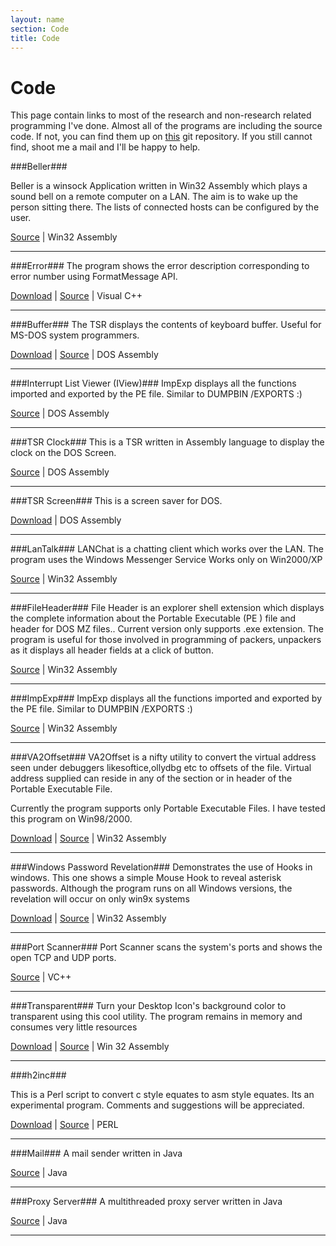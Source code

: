 ```yaml
---
layout: name
section: Code
title: Code
---
```



Code
====
This page  contain links to most of the research and non-research
related programming I've done. Almost all of the programs are including the source code. If not, you can find them up on [this](https://github.com/madhur/CollegeCode) git repository. If you still cannot find, shoot me a mail and I'll be happy to help.


###Beller###

Beller is a winsock Application written in Win32 Assembly which plays a sound bell on a remote computer on a LAN. 
The aim is to wake up the person sitting there. 
The lists of connected hosts can be configured by the user. 

[Source](https://github.com/madhur/CollegeCode/tree/master/winsock/bell) | Win32 Assembly

***

###Error###
The program shows the error description corresponding to error number using FormatMessage API. 

[Download](/files/files/error10.zip) | [Source](https://github.com/madhur/CollegeCode/tree/master/win32vc++/error) | Visual C++

***

###Buffer###
The TSR displays the contents of keyboard buffer. Useful for MS-DOS system programmers. 

[Download](/files/files/buffer10.zip) | [Source](https://github.com/madhur/CollegeCode/blob/master/Assembly/ass/BUFFER.ASM) | DOS Assembly

***

###Interrupt List Viewer (IView)###
ImpExp displays all the functions imported and exported by the PE file. 
Similar to DUMPBIN /EXPORTS :) 

[Source](https://github.com/madhur/CollegeCode/blob/master/Assembly/ass/IVIEW2.ASM) | DOS Assembly

***

###TSR Clock###
This is a TSR written in Assembly language to display the clock on the DOS Screen. 

[Source](https://github.com/madhur/CollegeCode/blob/master/Assembly/ass/SCREEN.ASM) | DOS Assembly

***

###TSR Screen###
This is a screen saver for DOS. 

[Download](/files/files/screen10.zip) | DOS Assembly

***

###LanTalk###
LANChat is a chatting client which works over the LAN. 
The program uses the Windows Messenger Service 
Works only on Win2000/XP 

[Source](https://github.com/madhur/CollegeCode/tree/master/winsock/netsend) | Win32 Assembly

***

###FileHeader###
File Header is an explorer shell extension which displays the complete information about the Portable Executable (PE ) file and header for DOS MZ files.. Current version only supports .exe extension. The program is useful for those involved in programming of packers, unpackers as it displays all header fields at a click of button.

[Source](hhttps://github.com/madhur/CollegeCode/tree/master/WIN32ASM/header) | Win32 Assembly

***

###ImpExp###
ImpExp displays all the functions imported and exported by the PE file. 
Similar to DUMPBIN /EXPORTS :) 

[Source](https://github.com/madhur/CollegeCode/tree/master/WIN32ASM/impexp) | Win32 Assembly

***

###VA2Offset###
VA2Offset is a nifty utility to convert the virtual address seen under debuggers likesoftice,ollydbg etc to offsets of the file. Virtual address supplied can reside in any of the section or in header of the Portable Executable File. 

Currently the program supports only Portable Executable Files. 
I have tested this program on Win98/2000. 

[Download](/files/files/vaoffset10.zip) | [Source](https://github.com/madhur/CollegeCode/tree/master/WIN32ASM/vaoffset) | Win32 Assembly

***

###Windows Password Revelation###
Demonstrates the use of Hooks in windows. This one shows a simple Mouse Hook to reveal asterisk passwords. 
Although the program runs on all Windows versions, the revelation will occur on only win9x systems 

[Download](/files/files/plite10.zip) | [Source](https://github.com/madhur/CollegeCode/tree/master/WIN32ASM/plite) | Win32 Assembly

***

###Port Scanner###
Port Scanner scans the system's ports and shows the open TCP and UDP ports. 

[Source](https://github.com/madhur/CollegeCode/tree/master/winsock/portscan) | VC++

***

###Transparent###
Turn your Desktop Icon's background color to transparent using this cool utility. 
The program remains in memory and consumes very little resources 

[Download](/files/files/TRANS10.ZIP) | [Source](https://github.com/madhur/CollegeCode/tree/master/WIN32ASM/transparent) | Win 32 Assembly

***

###h2inc###

This is a Perl script to convert c style equates to asm style equates.	Its an experimental program.
Comments and suggestions will be appreciated. 

[Download](/files/files/h2inc.pl) | [Source](https://github.com/madhur/CollegeCode/blob/master/PERL/h2inc.pl) | PERL

***

###Mail###
A mail sender written in Java

[Source](https://github.com/madhur/CollegeCode/tree/master/java1/smtp) | Java

***

###Proxy Server###
A multithreaded proxy server written in Java

[Source](https://github.com/madhur/CollegeCode/tree/master/java1/proxy) | Java

***



